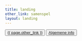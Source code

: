 ```yaml
---
title: landing
other_link: samenspel
layout: landing
---
```


  <main id="top">
    <!-- foto -->
      <div></div>
      <button class="btn-roze" role="button"><a href="/{{ page.other_link }}">{{ page.other_link }}</a></button>
      <!-- LINK NOG VERANDEREN !!!!!!!!!!!!
      ======================================= -->
      <button class="btn-blauw" role="button"><a href="/home">Algemene info</a></button>

  </main>
